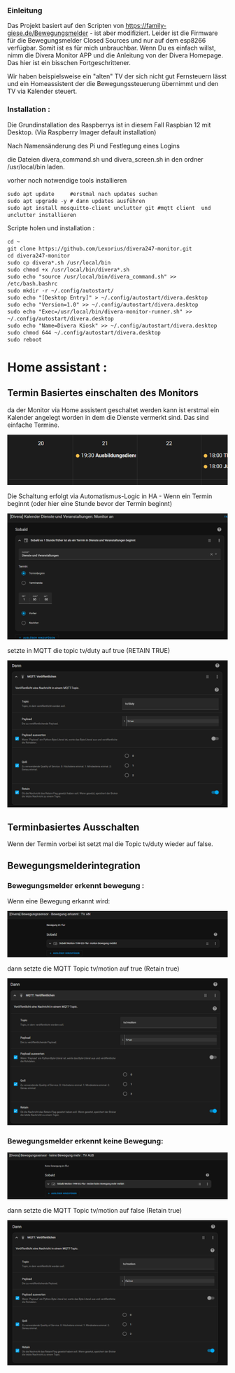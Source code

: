 ###  Einleitung

Das Projekt basiert auf den Scripten von  https://family-giese.de/Bewegungsmelder  - ist aber modifiziert. 
Leider ist die Firmware für die Bewegungsmelder Closed Sources und nur auf dem esp8266 verfügbar. Somit ist es für mich unbrauchbar.
Wenn Du es einfach willst, nimm die Divera Monitor APP und die Anleitung von der Divera Homepage. Das hier ist ein bisschen Fortgeschrittener. 

Wir haben beispielsweise ein "alten" TV der sich nicht gut Fernsteuern lässt und ein Homeassistent der die Bewegungssteuerung übernimmt und den TV via Kalender steuert. 

###  Installation : 

Die Grundinstallation des Raspberrys ist in diesem Fall Raspbian 12 mit Desktop.  (Via Raspberry Imager default installation)

Nach Namensänderung des Pi und Festlegung eines Logins 

  die Dateien divera_command.sh und divera_screen.sh in den ordner /usr/local/bin laden. 
  
  vorher noch notwendige tools installieren 

    sudo apt update     #erstmal nach updates suchen
    sudo apt upgrade -y # dann updates ausführen
    sudo apt install mosquitto-client unclutter git #mqtt client  und unclutter installieren 
  
  Scripte holen und installation : 
  
    cd ~ 
    git clone https://github.com/Lexorius/divera247-monitor.git
    cd divera247-monitor
    sudo cp divera*.sh /usr/local/bin
    sudo chmod +x /usr/local/bin/divera*.sh 
    sudo echo "source /usr/local/bin/divera_command.sh" >> /etc/bash.bashrc 
    sudo mkdir -r ~/.config/autostart/
    sudo echo "[Desktop Entry]" > ~/.config/autostart/divera.desktop
    sudo echo "Version=1.0" >> ~/.config/autostart/divera.desktop
    sudo echo "Exec=/usr/local/bin/divera-monitor-runner.sh" >> ~/.config/autostart/divera.desktop
    sudo echo "Name=Divera Kiosk" >> ~/.config/autostart/divera.desktop
    sudo chmod 644 ~/.config/autostart/divera.desktop
    sudo reboot
    
# Home assistant :

## Termin Basiertes einschalten des Monitors 
da der Monitor via Home assistent geschaltet werden kann ist erstmal ein Kalender angelegt worden in dem die Dienste vermerkt sind. Das sind einfache Termine.

![Termin in HomeAssistant](https://github.com/Lexorius/divera247-monitor/blob/main/examplepic/Event-1.png)

Die Schaltung erfolgt via Automatismus-Logic in HA - Wenn ein Termin beginnt (oder hier eine Stunde bevor der Termin beginnt)

![Automatismus Wenn kalendereintrag startet](https://github.com/Lexorius/divera247-monitor/blob/main/examplepic/Automatismus_event_start.png)

setzte in MQTT die topic tv/duty auf true (RETAIN TRUE)

![Automatismus setzte MQTT TOPIC](https://github.com/Lexorius/divera247-monitor/blob/main/examplepic/Automatismus_event_start-2.png)

## Terminbasiertes Ausschalten

Wenn der Termin vorbei ist setzt mal die Topic  tv/duty  wieder auf false. 

## Bewegungsmelderintegration 

### Bewegungsmelder erkennt bewegung : 

Wenn eine Bewegung erkannt wird:

![Motion detected](https://github.com/Lexorius/divera247-monitor/blob/main/examplepic/automatismus_motion_start.png)

dann setzte die MQTT Topic tv/motion auf true (Retain true)

![Motion detected](https://github.com/Lexorius/divera247-monitor/blob/main/examplepic/automatismus_motion_start_2.png)

### Bewegungsmelder erkennt keine Bewegung:

![No Motion detected](https://github.com/Lexorius/divera247-monitor/blob/main/examplepic/Automatismus_motion_end.png)

dann setzte die MQTT Topic tv/motion auf false (Retain true)

![NO Motion detected](https://github.com/Lexorius/divera247-monitor/blob/main/examplepic/Automatismus_motion_end_2.png)







